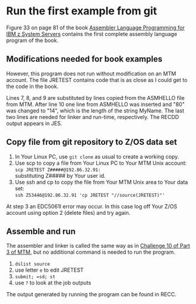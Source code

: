 # Run the first example from git

Figure 33 on page 81 of the book
[Assembler Language Programming for IBM z System Servers](http://idcp.marist.edu/enterprisesystemseducation/assemblerlanguageresources-1.html)
contains the first complete assembly language program of the book.

## Modifications needed for book examples

However, this program does not run without modification on an MTM account. The file JRETEST contains
code that is as close as I could get to the code in the book.

Lines 7, 8, and 9 are substituted by lines copied from the ASMHELLO file from MTM.
After line 10 one line from ASMHELLO was inserted and "80" was changed to "14", which is the length
of the string MyName. The last two lines are needed for linker and run-time, respectively.
The RECDD output appears in JES.

## Copy file from git repository to Z/OS data set

 1. In Your Linux PC, use `git clone` as usual to create a working copy.
 2. Use scp to copy a file from Your Linux PC to Your MTM Unix account:<br>
    `scp JRETEST Z#####@192.86.32.91:`<br>
    substituting Z##### by Your user id.
 3. Use ssh and cp to copy the file from Your MTM Unix area to Your data set:<br>
    `ssh Z53446@192.86.32.91 'cp JRETEST "//source(JRETEST)"'`

At step 3 an EDC5061I error may occur. In this case log off Your Z/OS
account using option 2 (delete files) and try again.

## Assemble and run

The assembler and linker is called the same way as in [Challenge 10 of Part 3 of MTM](http://mtm2019.mybluemix.net/part_three/part_three_ch10.html), but no additional command is needed to run the program.

 1. `dslist source` 
 2. use letter `e` to edit JRETEST
 3. `submit; =sd; st` 
 4. use `?` to look at the job outputs

The output generated by running the program can be found  in RECC.
